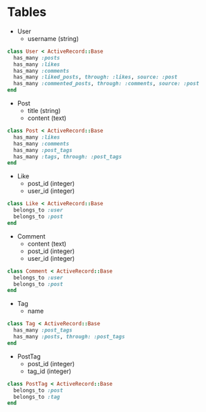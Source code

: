 # Tables
- User
  - username (string)
```rb
class User < ActiveRecord::Base
  has_many :posts
  has_many :likes
  has_many :comments
  has_many :liked_posts, through: :likes, source: :post
  has_many :commented_posts, through: :comments, source: :post
end
```

- Post
  - title (string)
  - content (text)
```rb
class Post < ActiveRecord::Base
  has_many :likes
  has_many :comments
  has_many :post_tags
  has_many :tags, through: :post_tags
end
```
- Like
  - post_id (integer)
  - user_id (integer)
```rb
class Like < ActiveRecord::Base
  belongs_to :user
  belongs_to :post
end
```
- Comment
  - content (text)
  - post_id (integer)
  - user_id (integer)
```rb
class Comment < ActiveRecord::Base
  belongs_to :user
  belongs_to :post
end
```
- Tag
  - name
```rb
class Tag < ActiveRecord::Base
  has_many :post_tags
  has_many :posts, through: :post_tags
end
```
- PostTag
  - post_id (integer)
  - tag_id (integer)
```rb
class PostTag < ActiveRecord::Base
  belongs_to :post
  belongs_to :tag
end
```
